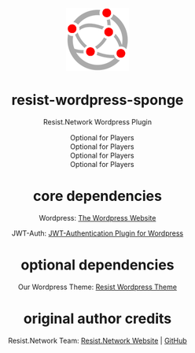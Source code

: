 <p align="center"><img src="https://github.com/resist-network/extras-pack/blob/master/images/128x128.png?raw=true"></p>
<h1 align="center">resist-wordpress-sponge</h1>
<p align="center">Resist.Network Wordpress Plugin</p>
<p align="center">
<img src="http://www.checkmarkclass.com/uploads/3/5/5/6/3556/whisper128.png" height="15" width="15"> Optional for Players<br />
<img src="http://www.checkmarkclass.com/uploads/3/5/5/6/3556/whisper128.png" height="15" width="15"> Optional for Players<br />
<img src="http://www.checkmarkclass.com/uploads/3/5/5/6/3556/whisper128.png" height="15" width="15"> Optional for Players<br />
<img src="http://www.checkmarkclass.com/uploads/3/5/5/6/3556/whisper128.png" height="15" width="15"> Optional for Players<br />
</p>
<h1 align="center">core dependencies</h1>
<p align="center">Wordpress: <a href="https://wordpress.org">The Wordpress Website</a>
<p align="center">JWT-Auth: <a href="https://wordpress.org/plugins/jwt-authentication-for-wp-rest-api/">JWT-Authentication Plugin for Wordpress</a>

<h1 align="center">optional dependencies</h1>
<p align="center">Our Wordpress Theme: <a href="https://github.com/resist-network/resist-wordpress-theme">Resist Wordpress Theme</a>

<h1 align="center">original author credits</h1>
<p align="center">Resist.Network Team: <a href="https://resist.network">Resist.Network Website</a> | <a href="https://github.com/resist-network">GitHub</a></p>
